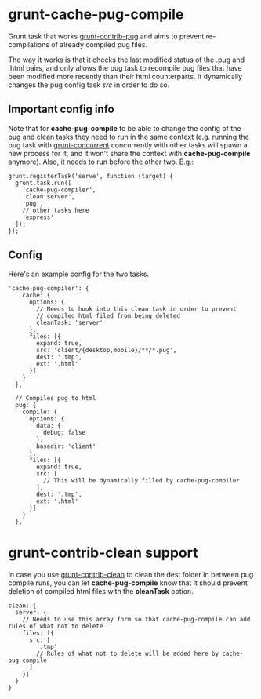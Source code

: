 # grunt-cache-pug-compile
Grunt task that works <a href="https://github.com/gruntjs/grunt-contrib-pug">grunt-contrib-pug</a> and aims to prevent re-compilations of already compiled pug files.

The way it works is that it checks the last modified status of the .pug and .html pairs, and only allows the pug task to recompile pug files that have been modified more recently than their html counterparts. It dynamically changes the pug config task <i>src</i> in order to do so.

## Important config info

Note that for **cache-pug-compile** to be able to change the config of the pug and clean tasks they need to run in the same context (e.g. running the pug task with <a href="https://github.com/sindresorhus/grunt-concurrent">grunt-concurrent</a> concurrently with other tasks will spawn a new process for it, and it won't share the context with **cache-pug-compile** anymore). Also, it needs to run before the other two. E.g.:

```
grunt.registerTask('serve', function (target) {
  grunt.task.run([
    'cache-pug-compiler',
    'clean:server',
    'pug',
    // other tasks here
    'express'
  ]);
});
```

## Config
Here's an example config for the two tasks.

```
'cache-pug-compiler': {
    cache: {
      options: {
        // Needs to hook into this clean task in order to prevent
        // compiled html filed from being deleted
        cleanTask: 'server'
      },
      files: [{
        expand: true,
        src: 'client/{desktop,mobile}/**/*.pug',
        dest: '.tmp',
        ext: '.html'
      }]
    }
  },

  // Compiles pug to html
  pug: {
    compile: {
      options: {
        data: {
          debug: false
        },
        basedir: 'client'
      },
      files: [{
        expand: true,
        src: [
          // This will be dynamically filled by cache-pug-compiler
        ],
        dest: '.tmp',
        ext: '.html'
      }]
    }
  },
```

# grunt-contrib-clean support
In case you use <a href="https://github.com/gruntjs/grunt-contrib-clean">grunt-contrib-clean</a> to clean the dest folder in between pug compile runs, you can let **cache-pug-compile** know that it should prevent deletion of compiled html files with the **cleanTask** option.

```
clean: {
  server: {
    // Needs to use this array form so that cache-pug-compile can add rules of what not to delete
    files: [{
      src: [
        '.tmp'
        // Rules of what not to delete will be added here by cache-pug-compile
      ]
    }]
  }
}
```
